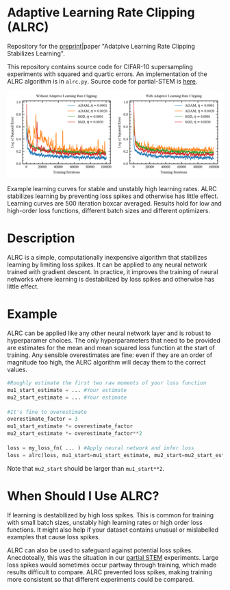 # Adaptive Learning Rate Clipping (ALRC)

Repository for the [preprint](https://arxiv.org/abs/1906.09060)|paper "Adatpive Learning Rate Clipping Stabilizes Learning". 

This repository contains source code for CIFAR-10 supersampling experiments with squared and quartic errors. An implementation of the ALRC algorithm is in `alrc.py`. Source code for partial-STEM is [here](https://github.com/Jeffrey-Ede/partial-STEM).

<p align="center">
  <img src="unstable_learning_rate.png">
</p>

Example learning curves for stable and unstably high learning rates. ALRC stabilizes learning by preventing loss spikes and otherwise has little effect. Learning curves are 500 iteration boxcar averaged. Results hold for low and high-order loss functions, different batch sizes and different optimizers. 


# Description

ALRC is a simple, computationally inexpensive algorithm that stabilizes learning by limiting loss spikes. It can be applied to any neural network trained with gradient descent. In practice, it improves the training of neural networks where learning is destabilized by loss spikes and otherwise has little effect.

# Example

ALRC can be applied like any other neural network layer and is robust to hyperparamer choices. The only hyperparameters that need to be provided are estimates for the mean and mean squared loss function at the start of training. Any sensible overestimates are fine: even if they are an order of magnitude too high, the ALRC algorithm will decay them to the correct values.

```python
#Roughly estimate the first two raw moments of your loss function
mu1_start_estimate = ... #Your estimate
mu2_start_estimate = ... #Your estimate

#It's fine to overestimate
overestimate_factor = 3 
mu1_start_estimate *= overestimate_factor
mu2_start_estimate *= overestimate_factor**2

loss = my_loss_fn( ... ) #Apply neural network and infer loss
loss = alrc(loss, mu1_start=mu1_start_estimate, mu2_start=mu2_start_estimate) #Apply ALRC
```

Note that `mu2_start` should be larger than `mu1_start**2`.

# When Should I Use ALRC?

If learning is destabilized by high loss spikes. This is common for training with small batch sizes, unstably high learning rates or high order loss functions. It might also help if your dataset contains unusual or mislabelled examples that cause loss spikes.

ALRC can also be used to safeguard against potential loss spikes. Anecdoteally, this was the situation in our [partial STEM](https://arxiv.org/abs/1905.13667) experiments. Large loss spikes would sometimes occur partway through training, which made results difficult to compare. ALRC prevented loss spikes, making training more consistent so that different experiments could be compared.
